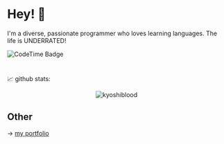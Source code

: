 # Hey! 👋

<p>I'm a diverse, passionate programmer who loves learning languages. The life is UNDERRATED!</p>
<img href="https://codetime.dev" alt="CodeTime Badge" src="https://img.shields.io/endpoint?style=flat&color=222&url=https%3A%2F%2Fapi.codetime.dev%2Fshield%3Fid%3D31138%26project%3D%26in=0">
<h1></h1>

<p>📈 github stats:</p>
<p align="center"> <img src="https://github-readme-stats.vercel.app/api?username=kyoshiblood&show_icons=true&theme=gotham" alt="kyoshiblood" />

##  Other

→  [my portfolio](https://github.com/kyoshiblood/portfolio)
